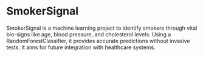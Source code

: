 # SmokerSignal
SmokerSignal is a machine learning project to identify smokers through vital bio-signs like age, blood pressure, and cholesterol levels. Using a RandomForestClassifier, it provides accurate predictions without invasive tests. It aims for future integration with healthcare systems.
